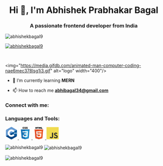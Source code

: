 <h1 align="center">Hi 👋, I'm Abhishek Prabhakar Bagal</h1>
<h3 align="center">A passionate frontend developer from India</h3>

<p align="left"> <img src="https://komarev.com/ghpvc/?username=abhishekbagal9&label=Profile%20views&color=0e75b6&style=flat" alt="abhishekbagal9" /> </p>

<p align="left"> <a href="https://github.com/ryo-ma/github-profile-trophy"><img src="https://github-profile-trophy.vercel.app/?username=abhishekbagal9" alt="abhishekbagal9" /></a> </p>

<p align="left"> <a href="https://twitter.com/" target="blank"><img src="https://img.shields.io/twitter/follow/?logo=twitter&style=for-the-badge" alt="" /></a> </p>

<img="https://media.gifdb.com/animated-man-computer-coding-nae6mec378lsg1i3.gif" alt="logo" width="400"/>

- 🌱 I’m currently learning **MERN**

- 📫 How to reach me **abhibagal34@gmail.com**

<h3 align="left">Connect with me:</h3>
<p align="left">
</p>

<h3 align="left">Languages and Tools:</h3>
<p align="left"> <a href="https://www.w3schools.com/cpp/" target="_blank" rel="noreferrer"> <img src="https://raw.githubusercontent.com/devicons/devicon/master/icons/cplusplus/cplusplus-original.svg" alt="cplusplus" width="40" height="40"/> </a> <a href="https://www.w3schools.com/css/" target="_blank" rel="noreferrer"> <img src="https://raw.githubusercontent.com/devicons/devicon/master/icons/css3/css3-original-wordmark.svg" alt="css3" width="40" height="40"/> </a> <a href="https://www.w3.org/html/" target="_blank" rel="noreferrer"> <img src="https://raw.githubusercontent.com/devicons/devicon/master/icons/html5/html5-original-wordmark.svg" alt="html5" width="40" height="40"/> </a> <a href="https://developer.mozilla.org/en-US/docs/Web/JavaScript" target="_blank" rel="noreferrer"> <img src="https://raw.githubusercontent.com/devicons/devicon/master/icons/javascript/javascript-original.svg" alt="javascript" width="40" height="40"/> </a> </p>

<p><img align="left" src="https://github-readme-stats.vercel.app/api/top-langs?username=abhishekbagal9&show_icons=true&locale=en&layout=compact" alt="abhishekbagal9" /></p>

<p>&nbsp;<img align="center" src="https://github-readme-stats.vercel.app/api?username=abhishekbagal9&show_icons=true&locale=en" alt="abhishekbagal9" /></p>

<p><img align="center" src="https://github-readme-streak-stats.herokuapp.com/?user=abhishekbagal9&" alt="abhishekbagal9" /></p>
